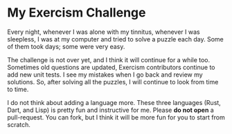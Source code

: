 # My Exercism Challenge

Every night, whenever I was alone with my tinnitus, whenever I was sleepless, I
was at my computer and tried to solve a puzzle each day. Some of them took days;
some were very easy.

The challenge is not over yet, and I think it will continue for a while
too. Sometimes old questions are updated, Exercism contributors continue to add
new unit tests. I see my mistakes when I go back and review my solutions. So,
after solving all the puzzles, I will continue to look from time to time.

I do not think about adding a language more. These three languages (Rust, Dart,
and Lisp) is pretty fun and instructive for me. Please **do not open** a
pull-request. You can fork, but I think it will be more fun for you to start
from scratch.
